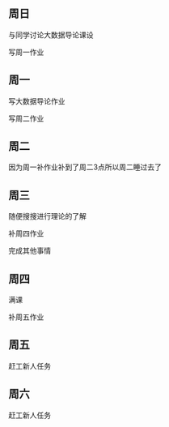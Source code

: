 ## 周日

与同学讨论大数据导论课设

写周一作业

## 周一

写大数据导论作业

写周二作业

## 周二

因为周一补作业补到了周二3点所以周二睡过去了

## 周三

随便搜搜进行理论的了解

补周四作业

完成其他事情

## 周四

满课

补周五作业

## 周五

赶工新人任务

## 周六

赶工新人任务
